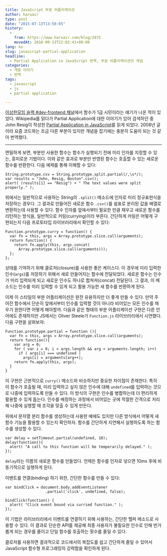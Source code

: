 ```yaml
---
title: JavaScript 부분 어플리케이션
author: haruair
type: post
date: "2015-07-13T13:50:05"
history:
  - 
    from: https://www.haruair.com/blog/2975
    movedAt: 2018-09-13T22:02:41+00:00
lang: ko
slug: javascript-partial-application
headline:
  - Partial Application in JavaScript 번역, 부분 어플리케이션의 개념
categories:
  - 개발 이야기
  - 번역
tags:
  - javascript
  - js
  - partial application

---
```

[이상한모임 슬랙 #dev-frontend 채널][1]에서 함수가 1급 시민이라는 얘기가 나온 적이 있었다. Wikipedia를 읽다가 Partial Application에 대한 이야기가 있어 검색하던 중 John Resig이 작성한 [Partial Application in JavaScript][2]를 읽게 되었다. 2008년 글이라 요즘 코드와는 조금 다른 부분이 있지만 개념을 잡기에는 충분히 도움이 되는 것 같아 번역했다.

* * *

면밀하게 보면, 부분만 사용한 함수는 함수가 실행되기 전에 미리 인자를 지정할 수 있는, 흥미로운 기법이다. 이와 같은 효과로 부분만 반영된 함수는 호출할 수 있는 새로운 함수를 반환한다. 다음 예제를 통해 이해할 수 있다:

    String.prototype.csv = String.prototype.split.partial(/,\s*/);
    var results = "John, Resig, Boston".csv();
    alert( (results[1] == "Resig") + " The text values were split properly." );
    

위에서는 일반적으로 사용하는 String의 `.split()` 메소드에 인자로 미리 정규표현식을 저장하는 경우다. 그 결과로 만들어진 새로운 함수 `.csv()`를 쉼표로 분리된 값을 배열로 변환하는데 사용할 수 있다. 함수 인자를 앞에서부터 필요한 만큼 채우고 새로운 함수를 리턴하는 방식을, 일반적으로 커링(currying)이라 부른다. 간단하게 커링은 어떻게 구현되는지 다음 프로토타입 라이브러리에서 확인할 수 있다:

    Function.prototype.curry = function() {
      var fn = this, args = Array.prototype.slice.call(arguments);
      return function() {
        return fn.apply(this, args.concat(
          Array.prototype.slice.call(arguments)));
      };
    };
    

상태를 기억하기 위해 클로저(closure)를 사용한 좋은 케이스다. 이 경우에 미리 입력한 인수(`args`)를 저장하기 위해서 새로 만들어지는 함수에 전달되었다. 새로운 함수는 인수가 미리 입력되게 되고 새로운 인수도 하나로 합쳐져(concat) 전달된다. 그 결과, 이 메소드는 인수를 미리 입력할 수 있게 되고 활용 가능한 새 함수를 반환하게 된다.

이제 이 스타일의 부분 어플리케이션은 완전 유용하지만 더 좋게 만들 수 있다. 만약 주어진 함수에서 단순히 앞에서부터 인수를 입력할 것이 아니라 비어있는 모든 인수를 채우기 원한다면 어떻게 해야할까. 다음과 같은 형태의 부분 어플리케이션 구현은 다른 언어에도 존재하지만 JS에서는 Oliver Steele가 `Function.js` 라이브러리에서 시연했다. 다음 구현을 살펴보자:

    Function.prototype.partial = function (){
      var fn = this, args = Array.prototype.slice.call(arguments);
      return function(){
        var arg = 0;
        for ( var i = 0; i < args.length && arg < arguments.length; i++)
          if ( args[i] === undefined )
            args[i] = arguments[arg++];
        return fn.apply(this, args);
      }
    }
    

이 구현은 근본적으로 `curry()` 메소드와 비슷하지만 중요한 차이점이 존재한다. 특히 이 함수가 호출될 때, 미리 입력하고 싶지 않은 인수에 대해 `undefined`를 입력하는 것으로 나중에 입력하도록 만들 수 있다. 이 방식의 구현은 인수를 병합하는데 더 편리하게 활용할 수 있게 돕는다. 인수를 배정하는 과정에서 비어있는 곳에 적절한 간격으로 처리해 나중에 실행할 때 조각을 맞출 수 있게 만든다.

위에서 문자열 분리 함수를 생성하는데 사용한 예에도 있지만 다른 방식에서 어떻게 새 함수 기능을 활용할 수 있는지 확인하자. 함수를 간단하게 지연해서 실행하도록 하는 함수를 생성할 수 있다.

    var delay = setTimeout.partial(undefined, 10);
    delay(function(){
      alert( "A call to this function will be temporarily delayed." );
    });
    

`delay`라는 이름의 새로운 함수를 만들었다. 언제든 함수를 인자로 넣으면 10ms 후에 비동기적으로 실행하게 된다.

이벤트를 연결(binding) 하기 위한, 간단한 함수를 만들 수 있다:

    var bindClick = document.body.addEventListener
                      .partial('click', undefined, false);
    
    bindClick(function() {
      alert( "Click event bound via curried function." );
    });
    

이 기법은 라이브러리에서 이벤트를 연결하기 위해 사용하는, 간단한 헬퍼 메소드로 사용할 수 있다. 이 결과로 단순한 API를 제공해 최종 사용자가 불필요한 인수로 인해 번거롭게 되는 경우를 줄이고 단일 함수를 호출하는 횟수를 줄일 수 있다.

클로저를 사용하면 결과적으로 코드에서의 복잡도를 쉽고 간단하게 줄일 수 있어서 JavaScript 함수형 프로그래밍의 강력함을 확인하게 된다.

 [1]: https://weirdmeetup.slack.com/messages/dev-frontend/
 [2]: http://ejohn.org/blog/partial-functions-in-javascript/